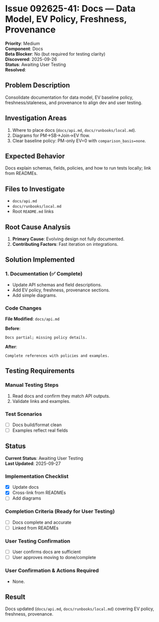 # Issue 092625-41: Docs — Data Model, EV Policy, Freshness, Provenance

**Priority**: Medium  
**Component**: Docs  
**Beta Blocker**: No (but required for testing clarity)  
**Discovered**: 2025-09-26  
**Status**: Awaiting User Testing  
**Resolved**: 

## Problem Description

Consolidate documentation for data model, EV baseline policy, freshness/staleness, and provenance to align dev and user testing.

## Investigation Areas

1. Where to place docs (`docs/api.md`, `docs/runbooks/local.md`).  
2. Diagrams for PM→SB→Join→EV flow.  
3. Clear baseline policy: PM-only EV=0 with `comparison_basis=none`.

## Expected Behavior

Docs explain schemas, fields, policies, and how to run tests locally; link from READMEs.

## Files to Investigate

- `docs/api.md`  
- `docs/runbooks/local.md`  
- Root `README.md` links

## Root Cause Analysis

1. **Primary Cause**: Evolving design not fully documented.  
2. **Contributing Factors**: Fast iteration on integrations.

## Solution Implemented

### 1. Documentation (✅ Complete)
- Update API schemas and field descriptions.  
- Add EV policy, freshness, provenance sections.  
- Add simple diagrams.

### Code Changes

**File Modified**: `docs/api.md`

**Before**:
```text
Docs partial; missing policy details.
```

**After**:
```text
Complete references with policies and examples.
```

## Testing Requirements

### Manual Testing Steps
1. Read docs and confirm they match API outputs.  
2. Validate links and examples.

### Test Scenarios
- [ ] Docs build/format clean  
- [ ] Examples reflect real fields

## Status

**Current Status**: Awaiting User Testing  
**Last Updated**: 2025-09-27

### Implementation Checklist
- [x] Update docs  
- [x] Cross-link from READMEs  
- [ ] Add diagrams

### Completion Criteria (Ready for User Testing)
- [ ] Docs complete and accurate  
- [ ] Linked from READMEs

### User Testing Confirmation
- [ ] User confirms docs are sufficient  
- [ ] User approves moving to done/complete

### User Confirmation & Actions Required
- None.

## Result

Docs updated (`docs/api.md`, `docs/runbooks/local.md`) covering EV policy, freshness, provenance.
